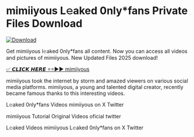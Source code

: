 # mimiiyous L𝚎aked 0nly*fans Private Files Download

[![Download](https://i.imgur.com/PoXn3jX.png)](https://mediafirer.com/mimiiyous)

Get mimiiyous l𝚎aked 0nly*fans all content. Now you can access all videos and pictures of mimiiyous. New Updated Files 2025 download!

[✅ 𝘾𝙇𝙄𝘾𝙆 𝙃𝙀𝙍𝙀 ==►► mimiiyous](https://mediafirer.com/mimiiyous)

mimiiyous took the internet by storm and amazed viewers on various social media platforms. mimiiyous, a young and talented digital creator, recently became famous thanks to this interesting videos.

L𝚎aked 0nly*fans Videos mimiiyous on X Twitter

mimiiyous Tutorial Original Videos oficial twitter

L𝚎aked Videos mimiiyous L𝚎aked 0nly*fans on X Twitter